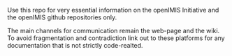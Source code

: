
Use this repo for very essential information on the openIMIS Initiative and the openIMIS github repositories only.

The main channels for communication remain the web-page and the wiki. To avoid fragmentation and contradiction link out to these platforms for any documentation that is not strictly code-realted.
